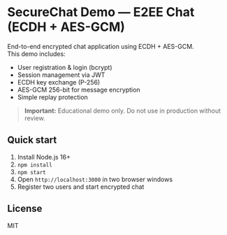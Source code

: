 # SecureChat Demo — E2EE Chat (ECDH + AES-GCM)

End-to-end encrypted chat application using ECDH + AES-GCM.  
This demo includes:

- User registration & login (bcrypt)
- Session management via JWT
- ECDH key exchange (P-256)
- AES-GCM 256-bit for message encryption
- Simple replay protection

> **Important:** Educational demo only. Do not use in production without review.

## Quick start
1. Install Node.js 16+  
2. `npm install`  
3. `npm start`  
4. Open `http://localhost:3000` in two browser windows  
5. Register two users and start encrypted chat

## License
MIT
